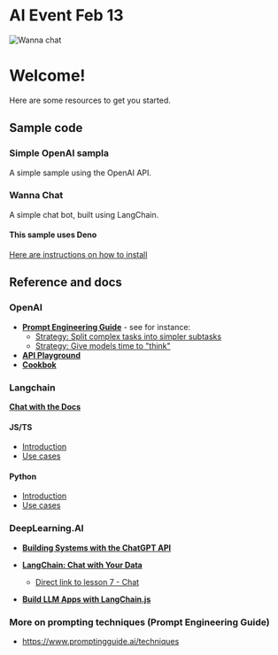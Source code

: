 # AI Event Feb 13 

![Wanna chat](/images/wannachat.png)

# Welcome!

Here are some resources to get you started. 



## Sample code

### Simple OpenAI sampla
A simple sample using the OpenAI API.

### Wanna Chat
A simple chat bot, built using LangChain.

#### This sample uses Deno
[Here are instructions on how to install](https://docs.deno.com/runtime/manual/getting_started/installation)



## Reference and docs

### OpenAI

* **[Prompt Engineering Guide](https://platform.openai.com/docs/guides/prompt-engineering)** - see for instance:   
    - [Strategy: Split complex tasks into simpler subtasks](https://platform.openai.com/docs/guides/prompt-engineering/strategy-split-complex-tasks-into-simpler-subtasks)
    - [Strategy: Give models time to "think"](https://platform.openai.com/docs/guides/prompt-engineering/strategy-give-models-time-to-think)
* **[API Playground](https://platform.openai.com/playground)**
* **[Cookbok](https://cookbook.openai.com)**

### Langchain 

**[Chat with the Docs](https://chat.langchain.com)**

#### JS/TS

* [Introduction](https://js.langchain.com/docs/get_started/introduction)
* [Use cases](https://js.langchain.com/docs/use_cases)


#### Python

* [Introduction](https://python.langchain.com/docs/get_started/introduction)
* [Use cases](https://python.langchain.com/docs/use_cases)


### DeepLearning.AI

* **[Building Systems with the ChatGPT API](https://www.deeplearning.ai/short-courses/building-systems-with-chatgpt/)**

* **[LangChain: Chat with Your Data](https://www.deeplearning.ai/short-courses/langchain-chat-with-your-data/)**
   - [Direct link to lesson 7 - Chat](https://learn.deeplearning.ai/langchain-chat-with-your-data/lesson/7/chat)

* **[Build LLM Apps with LangChain.js](https://www.deeplearning.ai/short-courses/build-llm-apps-with-langchain-js/)**


### More on prompting techniques (Prompt Engineering Guide)

* https://www.promptingguide.ai/techniques

